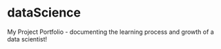 # dataScience

My Project Portfolio - documenting the learning process and growth of a data scientist!
